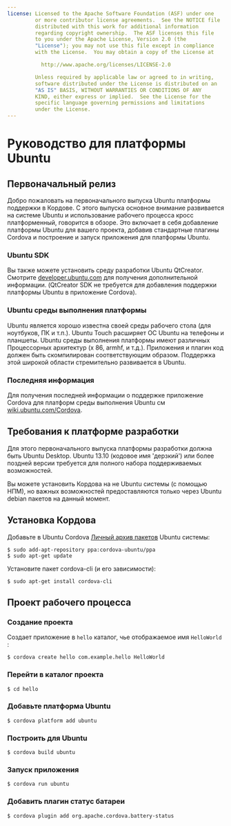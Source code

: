 ```yaml
---
license: Licensed to the Apache Software Foundation (ASF) under one
         or more contributor license agreements.  See the NOTICE file
         distributed with this work for additional information
         regarding copyright ownership.  The ASF licenses this file
         to you under the Apache License, Version 2.0 (the
         "License"); you may not use this file except in compliance
         with the License.  You may obtain a copy of the License at

           http://www.apache.org/licenses/LICENSE-2.0

         Unless required by applicable law or agreed to in writing,
         software distributed under the License is distributed on an
         "AS IS" BASIS, WITHOUT WARRANTIES OR CONDITIONS OF ANY
         KIND, either express or implied.  See the License for the
         specific language governing permissions and limitations
         under the License.
---
```


# Руководство для платформы Ubuntu

## Первоначальный релиз

Добро пожаловать на первоначального выпуска Ubuntu платформы поддержки в Кордове. С этого выпуска основное внимание развивается на системе Ubuntu и использование рабочего процесса кросс платформенный, говорится в обзоре. Это включает в себя добавление платформы Ubuntu для вашего проекта, добавив стандартные плагины Cordova и построение и запуск приложения для платформы Ubuntu.

### Ubuntu SDK

Вы также можете установить среду разработки Ubuntu QtCreator. Смотрите [developer.ubuntu.com][1] для получения дополнительной информации. (QtCreator SDK не требуется для добавления поддержки платформы Ubuntu в приложение Cordova).

 [1]: http://developer.ubuntu.com

### Ubuntu среды выполнения платформы

Ubuntu является хорошо известна своей среды рабочего стола (для ноутбуков, ПК и т.п.). Ubuntu Touch расширяет ОС Ubuntu на телефоны и планшеты. Ubuntu среды выполнения платформы имеют различных Процессорных архитектур (x 86, armhf, и т.д.). Приложения и плагин код должен быть скомпилирован соответствующим образом. Поддержка этой широкой области стремительно развивается в Ubuntu.

### Последняя информация

Для получения последней информации о поддержке приложение Cordova для платформ среды выполнения Ubuntu см [wiki.ubuntu.com/Cordova][2].

 [2]: http://wiki.ubuntu.com/Cordova

## Требования к платформе разработки

Для этого первоначального выпуска платформы разработки должна быть Ubuntu Desktop. Ubuntu 13.10 (кодовое имя 'дерзкий') или более поздней версии требуется для полного набора поддерживаемых возможностей.

Вы можете установить Кордова на не Ubuntu системы (с помощью НПМ), но важных возможностей предоставляются только через Ubuntu debian пакетов на данный момент.

## Установка Кордова

Добавьте в Ubuntu Cordova [Личный архив пакетов][3] Ubuntu системы:

 [3]: https://launchpad.net/~cordova-ubuntu/+archive/ppa

    $ sudo add-apt-repository ppa:cordova-ubuntu/ppa
    $ sudo apt-get update
    

Установите пакет cordova-cli (и его зависимости):

    $ sudo apt-get install cordova-cli
    

## Проект рабочего процесса

### Создание проекта

Создает приложение в `hello` каталог, чье отображаемое имя `HelloWorld` :

    $ cordova create hello com.example.hello HelloWorld
    

### Перейти в каталог проекта

    $ cd hello
    

### Добавьте платформа Ubuntu

    $ cordova platform add ubuntu
    

### Построить для Ubuntu

    $ cordova build ubuntu
    

### Запуск приложения

    $ cordova run ubuntu
    

### Добавить плагин статус батареи

    $ cordova plugin add org.apache.cordova.battery-status